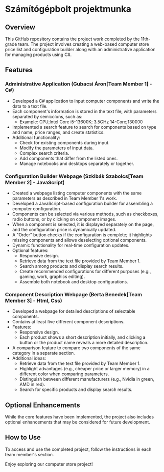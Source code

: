 # Számítógépbolt projektmunka

## Overview

This GitHub repository contains the project work completed by the 11th-grade team. The project involves creating a web-based computer store price list and configuration builder along with an administrative application for managing products using C#.

## Features

### Administrative Application (Gubacsi Áron[Team Member 1] - C#)

- Developed a C# application to input computer components and write the data to a text file.
- Each component's information is stored in the text file, with parameters separated by semicolons, such as:
  - Example: CPU;Intel Core i5-13600K; 3.5GHz 14-Core;130000
- Implemented a search feature to search for components based on type and name, price ranges, and create statistics.
- Additional functionality:
  - Check for existing components during input.
  - Modify the parameters of input data.
  - Complex search criteria.
  - Add components that differ from the listed ones.
  - Manage notebooks and desktops separately or together.

### Configuration Builder Webpage (Szkibák Szabolcs[Team Member 2] - JavaScript)

- Created a webpage listing computer components with the same parameters as described in Team Member 1's work.
- Developed a JavaScript-based configuration builder for assembling a computer configuration.
- Components can be selected via various methods, such as checkboxes, radio buttons, or by clicking on component images.
- When a component is selected, it is displayed separately on the page, and the configuration price is dynamically updated.
- A "Order" button checks if the configuration is complete; it highlights missing components and allows deselecting optional components.
- Dynamic functionality for real-time configuration updates.
- Optional features:
  - Responsive design.
  - Retrieve data from the text file provided by Team Member 1.
  - Search among products and display search results.
  - Create recommended configurations for different purposes (e.g., gaming, work, graphics editing).
  - Assemble both notebook and desktop configurations.

### Component Description Webpage (Berta Benedek[Team Member 3] - Html, Css)

- Developed a webpage for detailed descriptions of selectable components.
- Contains at least five different component descriptions.
- Features:
  - Responsive design.
  - Each product shows a short description initially, and clicking a button or the product name reveals a more detailed description.
- A comparison feature to compare two components of the same category in a separate section.
- Additional ideas:
  - Retrieve data from the text file provided by Team Member 1.
  - Highlight advantages (e.g., cheaper price or larger memory) in a different color when comparing parameters.
  - Distinguish between different manufacturers (e.g., Nvidia in green, AMD in red).
  - Search for specific products and display search results.

## Optional Enhancements

While the core features have been implemented, the project also includes optional enhancements that may be considered for future development.

## How to Use

To access and use the completed project, follow the instructions in each team member's section.

Enjoy exploring our computer store project!
